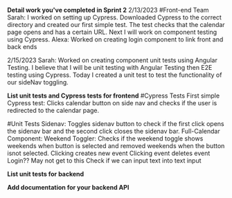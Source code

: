 **Detail work you've completed in Sprint 2**
2/13/2023
#Front-end Team
Sarah: I worked on setting up Cypress. Downloaded Cypress to the correct directory and created our first simple test. The test checks that the calendar page opens and has a certain URL. Next I will work on component testing using Cypress.
Alexa: Worked on creating login component to link front and back ends

2/15/2023
Sarah: Worked on creating component unit tests using Angular Testing. I believe that I will be unit testing with Angular Testing then E2E testing using Cypress. Today I created a unit test to test the functionality of our sideNav toggling.

**List unit tests and Cypress tests for frontend**
#Cypress Tests
First simple Cypress test: Clicks calendar button on side nav and checks if the user is redirected to the calendar page.

#Unit Tests
Sidenav: Toggles sidenav button to check if the first click opens the sidenav bar and the second click closes the sidenav bar.
Full-Calendar Component: 
    Weekend Toggler: Checks if the weekend toggle shows weekends when button is selected and removed weekends when the button isnot selected.
    Clicking creates new event
    Clicking event deletes event
Login?? May not get to this
    Check if we can input text into text input

**List unit tests for backend**

**Add documentation for your backend API**